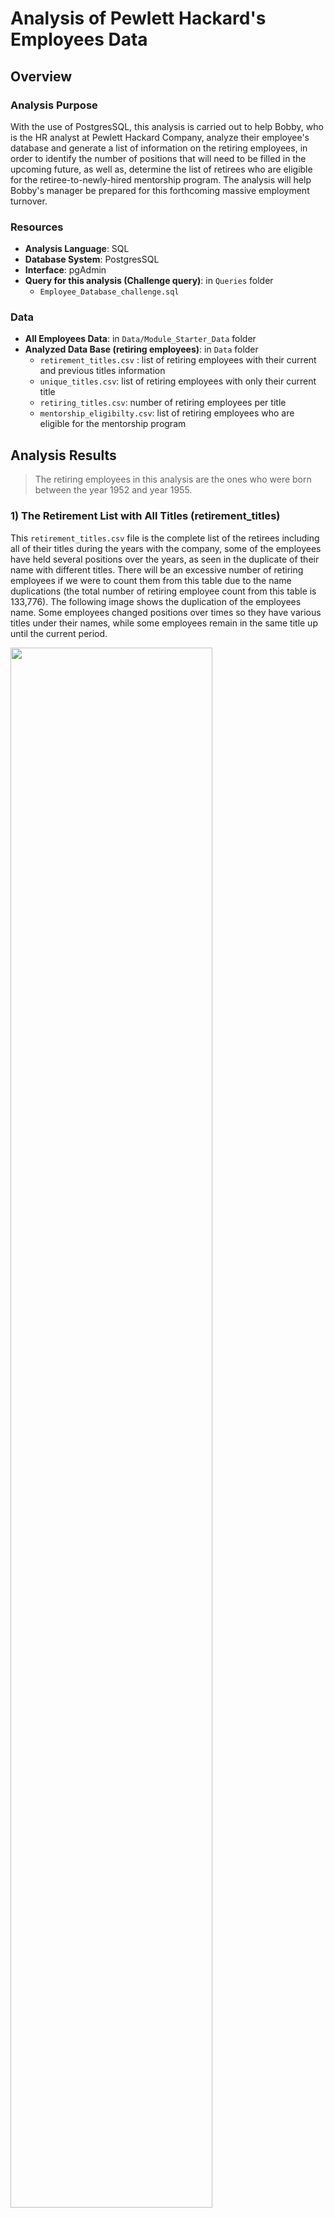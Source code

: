 # Analysis of Pewlett Hackard's Employees Data

## Overview
### Analysis Purpose 
With the use of PostgresSQL, this analysis is carried out to help Bobby, who is the HR analyst at Pewlett Hackard Company, analyze their employee's database and generate a list of information on the retiring employees, in order to identify the number of positions that will need to be filled in the upcoming future, as well as, determine the list of retirees who are eligible for the retiree-to-newly-hired mentorship program. The analysis will help Bobby's manager be prepared for this forthcoming massive employment turnover. 

### Resources 
+ **Analysis Language**: SQL
+ **Database System**: PostgresSQL
+ **Interface**: pgAdmin
+ **Query for this analysis (Challenge query)**: in `Queries` folder 
	+ `Employee_Database_challenge.sql`
### Data
+ **All Employees Data**: in `Data/Module_Starter_Data` folder
+ **Analyzed Data Base (retiring employees)**: in `Data` folder
	+ `retirement_titles.csv` : list of retiring employees with their current and previous titles information
	+ `unique_titles.csv`: list of retiring employees with only their current title
	+ `retiring_titles.csv`: number of retiring employees per title
	+ `mentorship_eligibilty.csv`: list of retiring employees who are eligible for the mentorship program

## Analysis Results
> The retiring employees in this analysis are the ones who were born between the year 1952 and year 1955.

### 1) The Retirement List with All Titles (retirement_titles)
This `retirement_titles.csv` file is the complete list of the retirees including all of their titles during the years with the company, some of the employees have held several positions over the years, as seen in the duplicate of their name with different titles. There will be an excessive number of retiring employees if we were to count them  from this table due to the name duplications (the total number of retiring employee count from this table is 133,776). The following image shows the duplication of the employees name. Some employees changed positions over times so they have various titles under their names, while some employees remain in the same title up until the current period.

<img src= https://github.com/asama-w/Pewlett_Hackard_Analysis/blob/main/Additional_Images/retirement_titles_table.png width="80%" height="80%">
<img src= https://github.com/asama-w/Pewlett_Hackard_Analysis/blob/main/Additional_Images/retiree_count_w_query_dupl.png width="60%" height="60%">

### 2) The Retirement List with Unique Title (unique_titles)
The `unique_titles.csv` contains the list of the retiring employees with only their most recent title. The duplication of their name has been removed, and only the current position is stored in the table. Using another query, the correct total number of retiring employees is 72,458. 

<img src= https://github.com/asama-w/Pewlett_Hackard_Analysis/blob/main/Additional_Images/unique_titles_table.png width="70%" height="70%">
<img src= https://github.com/asama-w/Pewlett_Hackard_Analysis/blob/main/Additional_Images/retiree_count_w_query_correct.png width="60%" height="60%">

### 3) The Summary Retirement Count per Title (retiring_titles)
This `retiring_titles.csv` is the summary table holds the retiring employees count per title, as shown in the following image. From the table, largest number of retiring employees are on the senior level (Senior Engineer and Senior Staff) which are accounted for 70.17% of total.

<img src= https://github.com/asama-w/Pewlett_Hackard_Analysis/blob/main/Additional_Images/retirees_count_per_title.png width="30%" height="30%">


### 4) The Mentorship-Eligible Employee List (mentorship_eligibilty)
The `mentorship_eligibilty.csv shows the list of employees who were born in the year 1965, which are considered as employees who are getting ready for the retirement and will be eligible for the mentorship program. (These eligible employees must be born between January 1, 1965 and December 31, 1965.)
There are the total of 1,549 retiring employees who are eligible for this mentorship program.

<img src= https://github.com/asama-w/Pewlett_Hackard_Analysis/blob/main/Additional_Images/membership_eligible_table.png width="80%" height="80%">


## Analysis Summary
Additional queries to provide more insight of the data

1) Adding the total retiring employee per title by percentage summary to the `retiring_titles` table for the clearer overview of the data. Largest percentage of the retiring employees are Senior Engineer and Senior Staff, whereas there are only two retirees who are Manager.

```sql
-- Calculate Total Percentage by Title
SELECT *, ROUND(100*(count/sum(count) over ()),3) AS "% of Total"
FROM retiring_titles;
```

The table is now shown as in the following image.

<img src= https://github.com/asama-w/Pewlett_Hackard_Analysis/blob/main/Additional_Images/retiring_titles_w_percentage.png width="40%" height="40%">

2) Determine the number of membership-eligible employees per title are shown as follow.
```sql
-- Count number of eligible retiring employees for mentorship
SELECT title, count(emp_no) as total_eligible_emp
FROM membership_eligibility
GROUP BY title
ORDER BY total_eligible_emp DESC;
```
Total nunmber of membership-eligible employees is 1,549.

<img src= https://github.com/asama-w/Pewlett_Hackard_Analysis/blob/main/Additional_Images/membership_eligible_count_by_title.png width="40%" height="40%">

3) Determine total number of employee in the company (no hired date boundary) for the comparison with the number of retiring employees

```sql
-- Determine all current employees (no hire date limit)
SELECT e.emp_no,
    e.first_name,
	e.last_name,
    e.gender,
    s.salary,
    de.to_date
INTO all_emp_info
FROM employees as e
INNER JOIN salaries as s
ON (e.emp_no = s.emp_no)
INNER JOIN dept_employee as de
ON (e.emp_no = de.emp_no)
WHERE (de.to_date = '9999-01-01');

-- Determine number of all current employees
SELECT count(emp_no) as all_emp_count
FROM all_emp_info;
```

<img src= https://github.com/asama-w/Pewlett_Hackard_Analysis/blob/main/Additional_Images/all_emp_count.png width="30%" height="30%">

### Summary:

+ There are 72,458 employees who will be retired in the near future, which is approximately 30.2% of the total number of the current employees (all ages) of 240,124. Thus, there will be 72,458 vacant roles which need to be filled.
+ However, the total number of those who are eligible for the mentorship program is only 1,549 employees, which is 2.1% of the future newly-hired employees who will be filling the vacant positions of the retirees. The number of mentors are considerably lower than the newbies.


This table compares the total number of the mentors and the newly-hired employees by titles.
From the table, the program may have a mentor shortage issue as this number only represents the eligibility to become a mentor, it cannot guarantee that every eligible employee will sign up for this mentorship program. Bobby's HR team can consider expanding the age criteria, or considering alternative qualifications other than ages for the mentorship-eligibilty in order to increase the number of employees who can sign up for the program and help them share these imminent workload the employees may encounter, a.k.a the upcoming "silver tsunami". 

|Title|No. of Newly-hired (upcoming-vacant positions)|No. of Mentors|No. of Newly-hired per 1 mentor|
|-----|:-----:|:---:|:---:|
|Senior Engineer|25,916|169|154|
|Senior Staff|24,926|569|44|
|Engineer|9,285|501|19|
|Staff|7,636|155|50|
|Technical Leader|3,603|77|47|
|Assistant Engineer|1,090|78|14|
|Manager|2|-|N/A|


